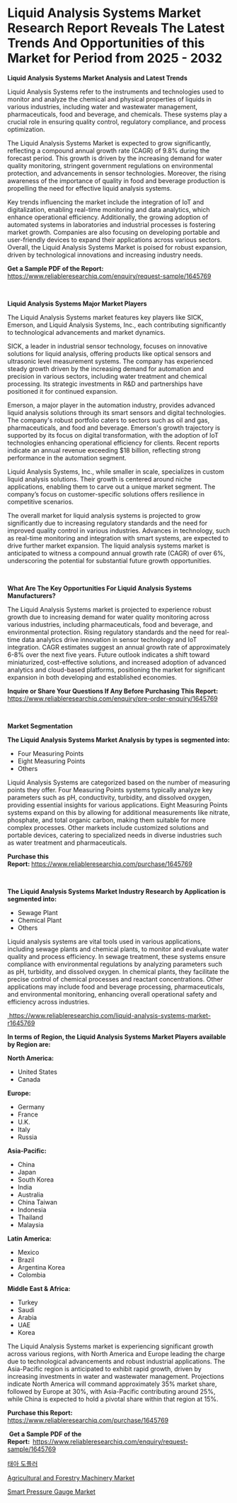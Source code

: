 <p><h1>Liquid Analysis Systems Market Research Report Reveals The Latest Trends And Opportunities of this Market for Period from 2025 - 2032</h1></p><p><strong>Liquid Analysis Systems Market Analysis and Latest Trends</strong></p>
<p><p>Liquid Analysis Systems refer to the instruments and technologies used to monitor and analyze the chemical and physical properties of liquids in various industries, including water and wastewater management, pharmaceuticals, food and beverage, and chemicals. These systems play a crucial role in ensuring quality control, regulatory compliance, and process optimization.</p><p>The Liquid Analysis Systems Market is expected to grow significantly, reflecting a compound annual growth rate (CAGR) of 9.8% during the forecast period. This growth is driven by the increasing demand for water quality monitoring, stringent government regulations on environmental protection, and advancements in sensor technologies. Moreover, the rising awareness of the importance of quality in food and beverage production is propelling the need for effective liquid analysis systems.</p><p>Key trends influencing the market include the integration of IoT and digitalization, enabling real-time monitoring and data analytics, which enhance operational efficiency. Additionally, the growing adoption of automated systems in laboratories and industrial processes is fostering market growth. Companies are also focusing on developing portable and user-friendly devices to expand their applications across various sectors. Overall, the Liquid Analysis Systems Market is poised for robust expansion, driven by technological innovations and increasing industry needs.</p></p>
<p><strong>Get a Sample PDF of the Report:&nbsp;</strong> <a href="https://www.reliableresearchiq.com/enquiry/request-sample/1645769?utm_campaign=1102&utm_medium=2&utm_source=Github&utm_content=ia&utm_term=21022025&utm_id=liquid-analysis-systems">https://www.reliableresearchiq.com/enquiry/request-sample/1645769</a></p>
<p>&nbsp;</p>
<p><strong>Liquid Analysis Systems Major Market Players</strong></p>
<p><p>The Liquid Analysis Systems market features key players like SICK, Emerson, and Liquid Analysis Systems, Inc., each contributing significantly to technological advancements and market dynamics. </p><p>SICK, a leader in industrial sensor technology, focuses on innovative solutions for liquid analysis, offering products like optical sensors and ultrasonic level measurement systems. The company has experienced steady growth driven by the increasing demand for automation and precision in various sectors, including water treatment and chemical processing. Its strategic investments in R&D and partnerships have positioned it for continued expansion.</p><p>Emerson, a major player in the automation industry, provides advanced liquid analysis solutions through its smart sensors and digital technologies. The company's robust portfolio caters to sectors such as oil and gas, pharmaceuticals, and food and beverage. Emerson's growth trajectory is supported by its focus on digital transformation, with the adoption of IoT technologies enhancing operational efficiency for clients. Recent reports indicate an annual revenue exceeding $18 billion, reflecting strong performance in the automation segment.</p><p>Liquid Analysis Systems, Inc., while smaller in scale, specializes in custom liquid analysis solutions. Their growth is centered around niche applications, enabling them to carve out a unique market segment. The company’s focus on customer-specific solutions offers resilience in competitive scenarios.</p><p>The overall market for liquid analysis systems is projected to grow significantly due to increasing regulatory standards and the need for improved quality control in various industries. Advances in technology, such as real-time monitoring and integration with smart systems, are expected to drive further market expansion. The liquid analysis systems market is anticipated to witness a compound annual growth rate (CAGR) of over 6%, underscoring the potential for substantial future growth opportunities.</p></p>
<p>&nbsp;</p>
<p><strong>What Are The Key Opportunities For Liquid Analysis Systems Manufacturers?</strong></p>
<p><p>The Liquid Analysis Systems market is projected to experience robust growth due to increasing demand for water quality monitoring across various industries, including pharmaceuticals, food and beverage, and environmental protection. Rising regulatory standards and the need for real-time data analytics drive innovation in sensor technology and IoT integration. CAGR estimates suggest an annual growth rate of approximately 6-8% over the next five years. Future outlook indicates a shift toward miniaturized, cost-effective solutions, and increased adoption of advanced analytics and cloud-based platforms, positioning the market for significant expansion in both developing and established economies.</p></p>
<p><strong>Inquire or Share Your Questions If Any Before Purchasing This Report:</strong> <a href="https://www.reliableresearchiq.com/enquiry/pre-order-enquiry/1645769?utm_campaign=1102&utm_medium=2&utm_source=Github&utm_content=ia&utm_term=21022025&utm_id=liquid-analysis-systems">https://www.reliableresearchiq.com/enquiry/pre-order-enquiry/1645769</a></p>
<p>&nbsp;</p>
<p><strong>Market Segmentation</strong></p>
<p><strong>The Liquid Analysis Systems Market Analysis by types is segmented into:</strong></p>
<p><ul><li>Four Measuring Points</li><li>Eight Measuring Points</li><li>Others</li></ul></p>
<p><p>Liquid Analysis Systems are categorized based on the number of measuring points they offer. Four Measuring Points systems typically analyze key parameters such as pH, conductivity, turbidity, and dissolved oxygen, providing essential insights for various applications. Eight Measuring Points systems expand on this by allowing for additional measurements like nitrate, phosphate, and total organic carbon, making them suitable for more complex processes. Other markets include customized solutions and portable devices, catering to specialized needs in diverse industries such as water treatment and pharmaceuticals.</p></p>
<p><strong>Purchase this Report:&nbsp;</strong><a href="https://www.reliableresearchiq.com/purchase/1645769?utm_campaign=1102&utm_medium=2&utm_source=Github&utm_content=ia&utm_term=21022025&utm_id=liquid-analysis-systems">https://www.reliableresearchiq.com/purchase/1645769</a></p>
<p>&nbsp;</p>
<p><strong>The Liquid Analysis Systems Market Industry Research by Application is segmented into:</strong></p>
<p><ul><li>Sewage Plant</li><li>Chemical Plant</li><li>Others</li></ul></p>
<p><p>Liquid analysis systems are vital tools used in various applications, including sewage plants and chemical plants, to monitor and evaluate water quality and process efficiency. In sewage treatment, these systems ensure compliance with environmental regulations by analyzing parameters such as pH, turbidity, and dissolved oxygen. In chemical plants, they facilitate the precise control of chemical processes and reactant concentrations. Other applications may include food and beverage processing, pharmaceuticals, and environmental monitoring, enhancing overall operational safety and efficiency across industries.</p></p>
<p><a href="https://www.reliableresearchiq.com/liquid-analysis-systems-market-r1645769?utm_campaign=1102&utm_medium=2&utm_source=Github&utm_content=ia&utm_term=21022025&utm_id=liquid-analysis-systems">&nbsp;https://www.reliableresearchiq.com/liquid-analysis-systems-market-r1645769</a></p>
<p><strong>In terms of Region, the Liquid Analysis Systems Market Players available by Region are:</strong></p>
<p>
    <p> <strong> North America: </strong>
        <ul>
            <li>United States</li>
            <li>Canada</li>
        </ul>
        </p> 
    <p> <strong> Europe: </strong>
        <ul>
            <li>Germany</li>
            <li>France</li>
            <li>U.K.</li>
            <li>Italy</li>
            <li>Russia</li>
        </ul>
        </p> 
    <p> <strong> Asia-Pacific: </strong>
        <ul>
            <li>China</li>
            <li>Japan</li>
            <li>South Korea</li>
            <li>India</li>
            <li>Australia</li>
            <li>China Taiwan</li>
            <li>Indonesia</li>
            <li>Thailand</li>
            <li>Malaysia</li>
        </ul>
        </p> 
    <p> <strong> Latin America: </strong>
        <ul>
            <li>Mexico</li>
            <li>Brazil</li>
            <li>Argentina Korea</li>
            <li>Colombia</li>
        </ul>
        </p> 
    <p> <strong> Middle East & Africa: </strong>
        <ul>
            <li>Turkey</li>
            <li>Saudi</li>
            <li>Arabia</li>
            <li>UAE</li>
            <li>Korea</li>
        </ul>
    </p>
    </p>
<p><p>The Liquid Analysis Systems market is experiencing significant growth across various regions, with North America and Europe leading the charge due to technological advancements and robust industrial applications. The Asia-Pacific region is anticipated to exhibit rapid growth, driven by increasing investments in water and wastewater management. Projections indicate North America will command approximately 35% market share, followed by Europe at 30%, with Asia-Pacific contributing around 25%, while China is expected to hold a pivotal share within that region at 15%.</p></p>
<p><strong>Purchase this Report: </strong><a href="https://www.reliableresearchiq.com/purchase/1645769?utm_campaign=1102&utm_medium=2&utm_source=Github&utm_content=ia&utm_term=21022025&utm_id=liquid-analysis-systems">https://www.reliableresearchiq.com/purchase/1645769</a></p>
<p>&nbsp;<strong>Get a Sample PDF of the Report:&nbsp;&nbsp;</strong><a href="https://www.reliableresearchiq.com/enquiry/request-sample/1645769?utm_campaign=1102&utm_medium=2&utm_source=Github&utm_content=ia&utm_term=21022025&utm_id=liquid-analysis-systems">https://www.reliableresearchiq.com/enquiry/request-sample/1645769</a></p>
<p><strong></strong></p>
<p><p><a href="https://github.com/laholand/Market-Research-Report-List-7/blob/main/780295439223.md?utm_campaign=1102&utm_medium=2&utm_source=Github&utm_content=ia&utm_term=21022025&utm_id=liquid-analysis-systems">태아 도플러</a></p><p><a href="https://github.com/zouzangummer/Market-Research-Report-List-1/blob/main/agricultural-and-forestry-machinery-market.md?utm_campaign=1102&utm_medium=2&utm_source=Github&utm_content=ia&utm_term=21022025&utm_id=liquid-analysis-systems">Agricultural and Forestry Machinery Market</a></p><p><a href="https://github.com/balkanalazar/Market-Research-Report-List-1/blob/main/smart-pressure-gauge-market.md?utm_campaign=1102&utm_medium=2&utm_source=Github&utm_content=ia&utm_term=21022025&utm_id=liquid-analysis-systems">Smart Pressure Gauge Market</a></p></p>
